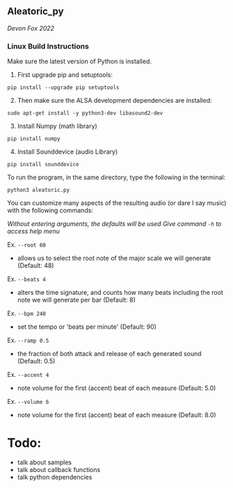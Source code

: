 ## Aleatoric_py


*Devon Fox 2022*

### Linux Build Instructions

Make sure the latest version of Python is installed.

1. First upgrade pip and setuptools:

`pip install --upgrade pip setuptools`

2. Then make sure the ALSA development dependencies are installed:

`sudo apt-get install -y python3-dev libasound2-dev`

3. Install Numpy (math library)

`pip install numpy`

4. Install Sounddevice (audio Library)

`pip install sounddevice`

To run the program, in the same directory, type the following in the terminal:

`python3 aleatoric.py`

You can customize many aspects of the resulting audio (or dare I say music) with the following commands:

*Without entering arguments, the defaults will be used Give command `-h` to access help menu*

Ex. `--root 60` 
* allows us to select the root note of the major scale we will generate (Default: 48)

Ex. `--beats 4`
* alters the time signature, and counts how many beats including the root note we will generate per bar (Default: 8)

Ex. `--bpm 240`
* set the tempo or 'beats per minute' (Default: 90)

Ex. `--ramp 0.5`
* the fraction of both attack and release of each generated sound (Default: 0.5)

Ex. `--accent 4`
* note volume for the first (accent) beat of each measure (Default: 5.0)

Ex. `--volume 6`
* note volume for the first (accent) beat of each measure (Default: 8.0)

# Todo:

* talk about samples
* talk about callback functions
* talk python dependencies